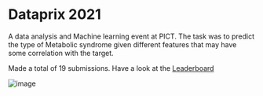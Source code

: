 # Dataprix 2021

A data analysis and Machine learning event at PICT.
The task was to predict the type of Metabolic syndrome given different features that may have some correlation with the target.

Made a total of 19 submissions.
Have a look at the [Leaderboard](https://www.kaggle.com/c/dataprix21/leaderboard)

![image](images/Snap.jpg)

